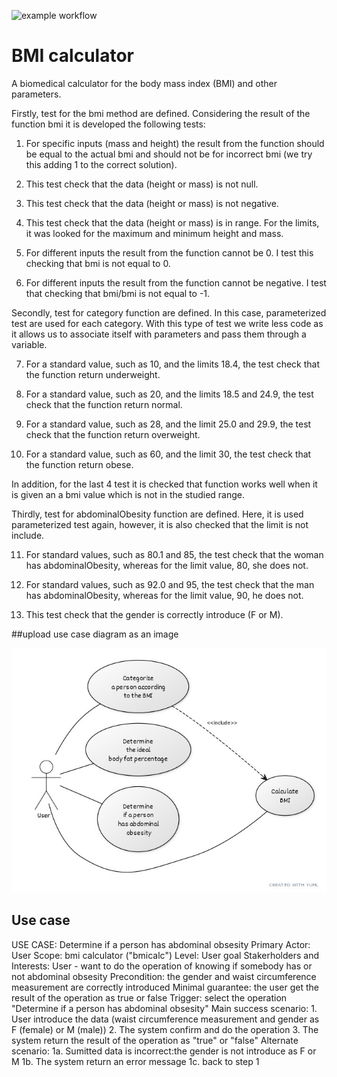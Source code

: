 ![example workflow](https://github.com/jmhorcas/bmicalc/actions/workflows/maven.yml/badge.svg)

# BMI calculator
A biomedical calculator for the body mass index (BMI) and other parameters.

Firstly, test for the bmi method are defined. Considering the result of the function bmi it is developed the following tests:

1.	For specific inputs (mass and height) the result from the function should be equal to the actual bmi 
	and should not be for incorrect bmi (we try this adding 1 to the correct solution).
	
2.	This test check that the data (height or mass) is not null.

3.	This test check that the data (height or mass) is not negative.

4.	This test check that the data (height or mass) is in range. For the limits, it was looked for the maximum and minimum height and mass. 

5.	For different inputs the result from the function cannot be 0. I test this checking that bmi is not equal to 0.

6.	For different inputs the result from the function cannot be negative. I test that checking that bmi/bmi
	is not equal to -1. 

Secondly, test for category function are defined. In this case, parameterized test are used for each category.
With this type of test we write less code as it allows us to associate itself with parameters and pass them through a variable.

7.	For a standard value, such as 10, and the limits 18.4, the test check that the function return underweight.

8.	For a standard value, such as 20, and the limits 18.5 and 24.9, the test check that the function return normal. 

9.	For a standard value, such as 28, and the limit 25.0 and 29.9, the test check that the function return overweight.

10.	For a standard value, such as 60, and the limit 30, the test check that the function return obese. 
  
In addition, for the last 4 test it is checked that function works well when it is given an a bmi value 
which is not in the studied range.

Thirdly, test for abdominalObesity function are defined. Here, it is used parameterized test again, however, it is also checked 
that the limit is not include.

11. For standard values, such as 80.1 and 85, the test check that the woman has abdominalObesity, whereas for the limit value, 80, she does not.

12. For standard values, such as 92.0 and 95, the test check that the man has abdominalObesity, whereas for the limit value, 90, he does not.

13. This test check that the gender is correctly introduce (F or M).

##upload use case diagram as an image

![Image text](/doc/casodeuso.jpg)

## Use case

USE CASE: Determine if a person has abdominal obsesity
Primary Actor: User
Scope: bmi calculator ("bmicalc")
Level: User goal
Stakerholders and Interests:
User - want to do the operation of knowing if somebody has or not abdominal obsesity
Precondition: the gender and waist circumference measurement are correctly introduced
Minimal guarantee: the user get the result of the operation as true or false
Trigger: select the operation "Determine if a person has abdominal obsesity"
Main success scenario:
	1. User introduce the data (waist circumference measurement and gender as F (female) or M (male)) 
	2. The system confirm and do the operation
	3. The system return the result of the operation as "true" or "false"
Alternate scenario:
	1a. Sumitted data is incorrect:the gender is not introduce as F or M
	1b. The system return an error message
	1c. back to step 1
